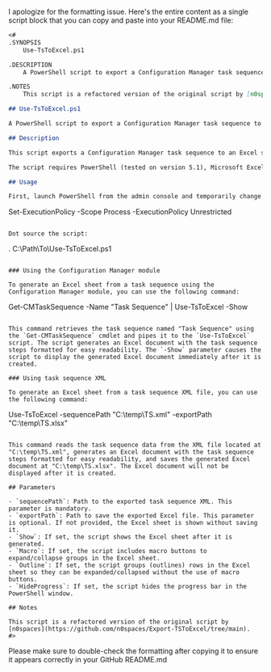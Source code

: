 I apologize for the formatting issue. Here's the entire content as a single script block that you can copy and paste into your README.md file:

```markdown
<#
.SYNOPSIS
    Use-TsToExcel.ps1

.DESCRIPTION
    A PowerShell script to export a Configuration Manager task sequence to an Excel sheet for documentation.

.NOTES
    This script is a refactored version of the original script by [n0spaces](https://github.com/n0spaces/Export-TSToExcel/tree/main).

## Use-TsToExcel.ps1

A PowerShell script to export a Configuration Manager task sequence to an Excel sheet for documentation.

## Description

This script exports a Configuration Manager task sequence to an Excel sheet for easy reading and navigation. The script takes as input the path to an exported task sequence XML and optionally, the path to save the Excel file. The script provides various parameters to control the output, such as showing the Excel sheet, including macro buttons for expand/collapse groups, and grouping rows without macros.

The script requires PowerShell (tested on version 5.1), Microsoft Excel (tested on version 2019), and the Microsoft Endpoint Configuration Manager Console. Make sure you have the necessary permissions to run unsigned scripts on your system.

## Usage

First, launch PowerShell from the admin console and temporarily change the execution policy to allow unsigned scripts:

```
Set-ExecutionPolicy -Scope Process -ExecutionPolicy Unrestricted
```

Dot source the script:

```
. C:\Path\To\Use-TsToExcel.ps1
```

### Using the Configuration Manager module

To generate an Excel sheet from a task sequence using the Configuration Manager module, you can use the following command:

```
Get-CMTaskSequence -Name "Task Sequence" | Use-TsToExcel -Show
```

This command retrieves the task sequence named "Task Sequence" using the `Get-CMTaskSequence` cmdlet and pipes it to the `Use-TsToExcel` script. The script generates an Excel document with the task sequence steps formatted for easy readability. The `-Show` parameter causes the script to display the generated Excel document immediately after it is created.

### Using task sequence XML

To generate an Excel sheet from a task sequence XML file, you can use the following command:

```
Use-TsToExcel -sequencePath "C:\temp\TS.xml" -exportPath "C:\temp\TS.xlsx"
```

This command reads the task sequence data from the XML file located at "C:\temp\TS.xml", generates an Excel document with the task sequence steps formatted for easy readability, and saves the generated Excel document at "C:\temp\TS.xlsx". The Excel document will not be displayed after it is created.

## Parameters

- `sequencePath`: Path to the exported task sequence XML. This parameter is mandatory.
- `exportPath`: Path to save the exported Excel file. This parameter is optional. If not provided, the Excel sheet is shown without saving it.
- `Show`: If set, the script shows the Excel sheet after it is generated.
- `Macro`: If set, the script includes macro buttons to expand/collapse groups in the Excel sheet.
- `Outline`: If set, the script groups (outlines) rows in the Excel sheet so they can be expanded/collapsed without the use of macro buttons.
- `HideProgress`: If set, the script hides the progress bar in the PowerShell window.

## Notes

This script is a refactored version of the original script by [n0spaces](https://github.com/n0spaces/Export-TSToExcel/tree/main).
#>
```

Please make sure to double-check the formatting after copying it to ensure it appears correctly in your GitHub README.md
